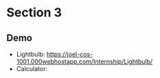 # Section 3

## Demo
* Lightbulb: https://joel-cos-1001.000webhostapp.com/Internship/Lightbulb/
* Calculator: 
